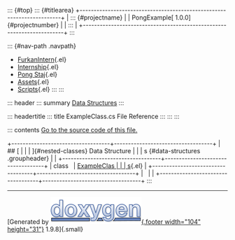 ::: {#top}
::: {#titlearea}
+-----------------------------------------------------------------------+
| ::: {#projectname}                                                    |
| PongExample[ 1.0.0]{#projectnumber}                                   |
| :::                                                                   |
+-----------------------------------------------------------------------+
:::

::: {#nav-path .navpath}
-   [FurkanIntern](dir_1dcde7ea5adb4470e937f2f1c0036389.html){.el}
-   [Internship](dir_db18fc5b59b71647f21f3d49fd35b7b1.html){.el}
-   [Pong Staj](dir_7f2202f332a95df5c6e50699b596c7b9.html){.el}
-   [Assets](dir_b7568e80c0eb65df54ebd3d006b23e5e.html){.el}
-   [Scripts](dir_97d71e10d40891aefe860af68a8d9ea5.html){.el}
:::
:::

::: header
::: summary
[Data Structures](#nested-classes)
:::

::: headertitle
::: title
ExampleClass.cs File Reference
:::
:::
:::

::: contents
[Go to the source code of this file.](_example_class_8cs_source.html)

+-----------------------------------+-----------------------------------+
| ## [                              |                                   |
| ]{#nested-classes} Data Structure |                                   |
| s {#data-structures .groupheader} |                                   |
+-----------------------------------+-----------------------------------+
| class                             | [ExampleClas                      |
|                                   | s](class_example_class.html){.el} |
+-----------------------------------+-----------------------------------+
|                                   |                                   |
+-----------------------------------+-----------------------------------+
:::

------------------------------------------------------------------------

[Generated by [![doxygen](doxygen.svg){.footer width="104"
height="31"}](https://www.doxygen.org/index.html) 1.9.8]{.small}
